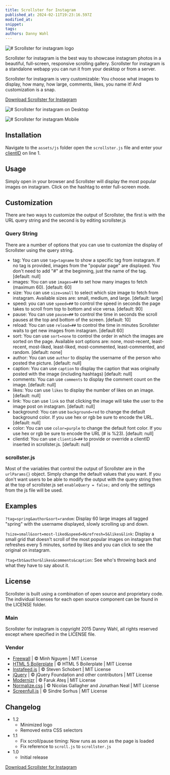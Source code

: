 ```yaml
---
title: Scrollster for Instagram
published_at: 2024-02-11T19:23:16.597Z
modified_at: 
snippet: 
tags: 
authors: Danny Wahl
---
```


![# Scrollster for instagram logo](/blog/scrollster-for-instagram/scrollster_for_instagram_logo-1.jpg)

Scrollster for instagram is the best way to showcase instagram photos in a
beautiful, full-screen, responsive scrolling gallery. Scrollster for instagram
is a standalone webapp you can run it from your desktop or from a server.

Scrollster for instagram is very customizable: You choose what images to
display, how many, how large, comments, likes, you name it! And customization is
a snap.

[Download Scrollster for Instagram](https://github.com/thedannywahl/scrollster)

![# Scrollster for instagram on Desktop](/blog/scrollster-for-instagram/desktop.jpg)

![# Scrollster for instagram Mobile](/blog/scrollster-for-instagram/phone.jpg)

## Installation

Navigate to the `assets/js` folder open the `scrollster.js` file and enter your
[clientID](https://instagram.com/developer/clients/manage/) on line 1.

## Usage

Simply open in your browser and Scrollster will display the most popular images
on instagram. Click on the hashtag to enter full-screen mode.

## Customization

There are two ways to customize the output of Scrollster, the first is with the
URL query string and the second is by editing scrollster.js

### Query String

There are a number of options that you can use to customize the display of
Scrollster using the query string.

- tag: You can use `tag=tagname` to show a specific tag from instagram. If no
  tag is provided, images from the "popular page" are displayed. You don't need
  to add "#" at the beginning, just the name of the tag. \[default: null\]
- images: You can use `images=##` to set how many images to fetch (maximum 60).
  \[default: 60\]
- size: You can use `size=small` to select which size image to fetch from
  instagram. Available sizes are: small, medium, and large. \[default: large\]
- speed: you can use `speed=##` to control the speed in seconds the page takes
  to scroll from top to bottom and vice versa. \[default: 90\]
- pause: You can use `pause=##` to control the time in seconds the scroll pauses
  at the top and bottom of the screen. \[default: 10\]
- reload: You can use `reload=##` to control the time in minutes Scrollster
  waits to get new images from instagram. \[default 60\]
- sort: You can use `sort=none` to control the order in which the images are
  sorted on the page. Available sort options are: none, most-recent,
  least-recent, most-liked, least-liked, most-commented, least-commented, and
  random. \[default: none\]
- author: You can use `author` to display the username of the person who posted
  the picture. \[default: null\]
- caption: You can use `caption` to display the caption that was originally
  posted with the image (including hashtags) \[default: null\]
- comments: You can use `comments` to display the comment count on the image.
  \[default: null\]
- likes: You can use `likes` to display the number of likes on an image.
  \[default: null\]
- link: You can use `link` so that clicking the image will take the user to the
  image post on instagram. \[default: null\]
- background: You can use `background=red` to change the default background
  color. If you use hex or rgb be sure to encode the URL. \[default: null\]
- color: You can use `color=purple` to change the default font color. If you use
  hex or rgb be sure to encode the URL (# is %23). \[default: null\]
- clientid: You can use `clientid=##` to provide or override a clientID inserted
  in scrollster.js. \[default: null\]

### scrollster.js

Most of the variables that control the output of Scrollster are in the
`urlParams{}` object. Simply change the default values that you want. If you
don't want users to be able to modify the output with the query string then at
the top of scrollster.js set `enableQuery = false;` and only the settings from
the js file will be used.

## Examples

`?tag=spring&author&sort=random`: Display 60 large images all tagged "spring"
with the username displayed, slowly scrolling up and down.

`?size=small&sort=most-liked&speed=0&refresh=5&likes&link`: Display a small grid
that doesn't scroll of the most popular images on instagram that refreshes every
5 minutes, sorted by likes and you can click to see the original on instagram.

`?tag=tbt&author&likes&comments&caption`: See who's throwing back and what they
have to say about it.

## License

Scrollster is built using a combination of open source and proprietary code. The
individual licenses for each open source component can be found in the LICENSE
folder.

### Main

Scrollster for instagram is copyright 2015 Danny Wahl, all rights reserved
except where specified in the LICENSE file.

### Vendor

- [Freewall](http://vnjs.net/www/project/freewall/) | © Minh Nguyen | MIT
  License
- [HTML 5 Boilerplate](https://html5boilerplate.com/) | © HTML 5 Boilerplate |
  MIT License
- [Instafeed.js](http://instafeedjs.com/) | © Steven Schobert | MIT License
- [jQuery](https://jquery.org/) | © jQuery Foundation and other contributors |
  MIT License
- [Modernizr](http://modernizr.com/) | © Faruk Ateş | MIT License
- [Normalize.css](http://necolas.github.io/normalize.css/) | © Nicolas Gallagher
  and Jonathan Neal | MIT License
- [Screenfull.js](http://sindresorhus.com/screenfull.js/) | © Sindre Sorhus |
  MIT License

## Changelog

- 1.2
  - Minimized logo
  - Removed extra CSS selectors
- 1.1
  - Fix scroll/pause timing: Now runs as soon as the page is loaded
  - Fix reference to `scroll.js` to `scrollster.js`
- 1.0
  - Initial release

[Download Scrollster for Instagram](https://github.com/thedannywahl/scrollster)
